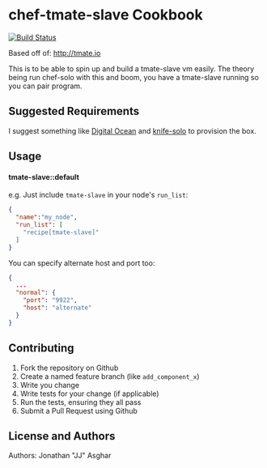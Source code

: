 # chef-tmate-slave Cookbook
[![Build Status](https://travis-ci.org/jjasghar/chef-tmate-slave.png)](https://travis-ci.org/jjasghar/chef-tmate-slave)


Based off of: http://tmate.io

This is to be able to spin up and build a tmate-slave vm easily. The theory being run chef-solo with this and boom, you have a tmate-slave running so you can pair program.


## Suggested Requirements

I suggest something like [Digital Ocean](http://digitalocean.com/) and [knife-solo](http://matschaffer.github.io/knife-solo/) to provision the box. 


## Usage

#### tmate-slave::default

e.g.
Just include `tmate-slave` in your node's `run_list`:

```json
{
  "name":"my_node",
  "run_list": [
    "recipe[tmate-slave]"
  ]
}
```

You can specify alternate host and port too:

```json
{
  ...
  "normal": {
    "port": "9922",
    "host": "alternate"
  }
}
```

## Contributing

1. Fork the repository on Github
2. Create a named feature branch (like `add_component_x`)
3. Write you change
4. Write tests for your change (if applicable)
5. Run the tests, ensuring they all pass
6. Submit a Pull Request using Github

## License and Authors
Authors: Jonathan "JJ" Asghar
